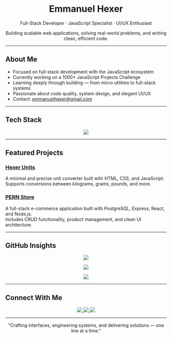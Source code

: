 <h1 align="center">Emmanuel Hexer</h1>
<p align="center">
  Full-Stack Developer · JavaScript Specialist · UI/UX Enthusiast
</p>
<p align="center">
  Building scalable web applications, solving real-world problems, and writing clean, efficient code.
</p>

---

## About Me

- Focused on full-stack development with the JavaScript ecosystem
- Currently working on a 1000+ JavaScript Projects Challenge
- Learning deeply through building — from micro utilities to full-stack systems
- Passionate about code quality, system design, and elegant UI/UX
- Contact: emmanuelhexer@gmail.com

---

## Tech Stack

<p align="center">
  <img src="https://skillicons.dev/icons?i=js,ts,react,nodejs,express,postgres,mongodb,html,css,tailwind,vite,git,github,vscode,figma" />
</p>

---

## Featured Projects

### [Hexer Units](https://github.com/Emmanuelhexer/hexer-units)
A minimal and precise unit converter built with HTML, CSS, and JavaScript.  
Supports conversions between kilograms, grams, pounds, and more.

### [PERN Store](https://github.com/Emmanuelhexer/pern-store)
A full-stack e-commerce application built with PostgreSQL, Express, React, and Node.js.  
Includes CRUD functionality, product management, and clean UI architecture.

---

## GitHub Insights

<p align="center">
  <img src="https://github-readme-stats.vercel.app/api?username=Emmanuelhexer&show_icons=true&theme=transparent&hide_title=true&hide_border=true&custom_title=GitHub+Stats" />
</p>

<p align="center">
  <img src="https://github-readme-streak-stats.herokuapp.com/?user=Emmanuelhexer&theme=transparent&hide_border=true" />
</p>

<p align="center">
  <img src="https://github-readme-stats.vercel.app/api/top-langs/?username=Emmanuelhexer&layout=compact&theme=transparent&hide_border=true" />
</p>

---

## Connect With Me

<p align="center">
  <a href="https://linkedin.com/in/Emmanuelhexer" target="_blank">
    <img src="https://img.shields.io/badge/LinkedIn-0A66C2?style=for-the-badge&logo=linkedin&logoColor=white" />
  </a>
  <a href="mailto:emmanuelhexer@gmail.com" target="_blank">
    <img src="https://img.shields.io/badge/Email-D14836?style=for-the-badge&logo=gmail&logoColor=white" />
  </a>
  <a href="https://twitter.com/Emmanuelhexer" target="_blank">
    <img src="https://img.shields.io/badge/Twitter-1DA1F2?style=for-the-badge&logo=twitter&logoColor=white" />
  </a>
</p>

---

<p align="center">
  "Crafting interfaces, engineering systems, and delivering solutions — one line at a time."
</p>
